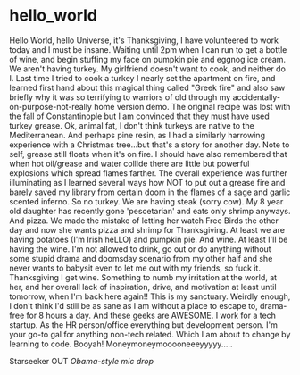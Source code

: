 # hello_world

Hello World, hello Universe, it's Thanksgiving, I have volunteered to work today and I must be insane. Waiting until 2pm when I can run to get a bottle of wine, and begin stuffing my face on pumpkin pie and eggnog ice cream. We aren't having turkey. My girlfriend doesn't want to cook, and neither do I. Last time I tried to cook a turkey I nearly set the apartment on fire, and learned first hand about this magical thing called "Greek fire" and also saw briefly why it was so terrifying to warriors of old through my accidentally-on-purpose-not-really home version demo. The original recipe was lost with the fall of Constantinople but I am convinced that they must have used turkey grease. Ok, animal fat, I don't think turkeys are native to the Mediterranean. And perhaps pine resin, as I had a similarly harrowing experience with a Christmas tree...but that's a story for another day. Note to self, grease still floats when it's on fire. I should have also remembered that when hot oil/grease and water collide there are little but powerful explosions which spread flames farther. The overall experience was further illuminating as I learned several ways how NOT to put out a grease fire and barely saved my library from certain doom in the flames of a sage and garlic scented inferno. So no turkey. We are having steak (sorry cow). My 8 year old daughter has recently gone 'pescetarian' and eats only shrimp anyways. And pizza. We made the mistake of letting her watch Free Birds the other day and now she wants pizza and shrimp for Thanksgiving. At least we are having potatoes (I'm Irish heLLO) and pumpkin pie. And wine. At least I'll be having the wine. I'm not allowed to drink, go out or do anything without some stupid drama and doomsday scenario from my other half and she never wants to babysit even to let me out with my friends, so fuck it. Thanksgiving I get wine. Something to numb my irritation at the world, at her, and her overall lack of inspiration, drive, and motivation at least until tomorrow, when I'm back here again!! This is my sanctuary. Weirdly enough, I don't think I'd still be as sane as I am without a place to escape to, drama-free for 8 hours a day. And these geeks are AWESOME. I work for a tech startup. As the HR person/office everything but development person. I'm your go-to gal for anything non-tech related. Which I am about to change by learning to code. Booyah! Moneymoneymooooneeeyyyyy.....

Starseeker OUT *Obama-style mic drop*
